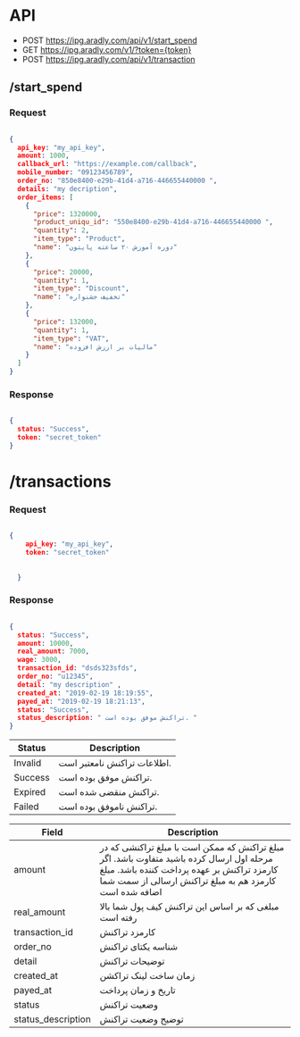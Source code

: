# API
* POST https://ipg.aradly.com/api/v1/start_spend
* GET https://ipg.aradly.com/v1/?token={token}
* POST https://ipg.aradly.com/api/v1/transaction


## /start_spend

### Request

```json

{
  api_key: "my_api_key",
  amount: 1000,
  callback_url: "https://example.com/callback",
  mobile_number: "09123456789",
  order_no: "850e8400-e29b-41d4-a716-446655440000 ",
  details: "my decription",
  order_items: [
    {
      "price": 1320000,
      "product_uniqu_id": "550e8400-e29b-41d4-a716-446655440000 ",
      "quantity": 2,
      "item_type": "Product",
      "name": "دوره آموزش ۲۰ ساعته پایتون"
    },
    {
      "price": 20000,
      "quantity": 1,
      "item_type": "Discount",
      "name": "تخفیف جشنواره"
    },
    {
      "price": 132000,
      "quantity": 1,
      "item_type": "VAT",
      "name": "مالیات بر ارزش افزوده"
    }
  ]
}
```

### Response
```json

{
  status: "Success",
  token: "secret_token"
}
```


# /transactions

### Request

```json

{
    api_key: "my_api_key",
    token: "secret_token"
    
    
  }
```
### Response
```json

{
  status: "Success",
  amount: 10000,
  real_amount: 7000,
  wage: 3000,
  transaction_id: "dsds323sfds",
  order_no: "u12345", 
  detail: "my description" ,
  created_at: "2019-02-19 18:19:55",
  payed_at: "2019-02-19 18:21:13",
  status: "Success",
  status_description: " تراکنش موفق بوده است. "
}


```

| Status  | Description                 |
|---------|-----------------------------|
 Invalid | اطلاعات تراکنش نامعتبر است. |
 Success | تراکنش موفق بوده است.       |
 Expired | تراکنش منقضی شده است.       |
 Failed | تراکنش ناموفق بوده است.     |



| Field   | Description                                                                                                                                                                                      |
|---------|--------------------------------------------------------------------------------------------------------------------------------------------------------------------------------------------------|
 amount | مبلغ تراکنش که ممکن است با مبلغ تراکنشی که در مرحله اول ارسال کرده باشید متفاوت باشد. اگر کارمزد تراکنش بر عهده پرداخت کننده باشد. مبلغ کارمزد هم به مبلغ تراکنش ارسالی از سمت شما اضافه شده است |
 real_amount | مبلغی که بر اساس این تراکنش کیف پول شما بالا رفته است                                                                                                                                            |
 transaction_id | کارمزد تراکنش                                                                                                                                                                                    |
 order_no | شناسه یکتای تراکنش                                                                                                                                                                               |
 detail | توضیحات تراکنش                                                                                                                                                                                   |
 created_at | زمان ساخت لینک تراکشن                                                                                                                                                                            |
 payed_at | تاریخ و زمان پرداخت                                                                                                                                                                              |
 status | وضعیت تراکنش                                                                                                                                                                                     |
 status_description | توضیح وضعیت تراکنش                                                                                                                                                                               |

